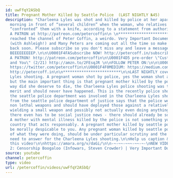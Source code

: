 ```yaml
---
id: uwFfqY2ASbQ
title: Pregnant Mother Killed by Seattle Police  (LAST NIGHTLY №45)
description: "Charleena Lyles was shot and killed by police at her apartment Sunday
  morning in front of “several children” when the woman, who relatives said was pregnant,
  “confronted” them with a knife, according to a statement from authorities.\n\n\U0001F4A5BECOME
  A PATRON at http://patreon.com/petercoffin\n \n*****************************************\nYou've
  reached the channel of Peter Coffin, a weirdo. Very Important Documentaries, Adversaries
  (with Ashleigh!) and Many Peters are coming out all the time so make sure to check
  back soon. Please subscribe so you don't miss any and leave a message at the beep.
  BEEEEEEEEEP.\n\n\U0001F4FASubscribe NOW! http://petercoff.in/subscribe\n\U0001F496BECOME
  A PATRON! http://patreon.com/petercoffin\n\U0001F4D5 pre-order \"Custom Reality
  and You\" (2/21) http://amzn.to/2FEsqJR \n\nFOLLOW PETER ON:\n\n\U0001F426TWITTER:
  https://twitter.com/petercoffin\n\U0001F4F0MEDIUM: https://medium.com/@petercoffin\n\U0001F4F1NOTIFICATIONS:
  http://petercoff.in\n\n*************************\n\nLAST NIGHTLY coveres the Charleena
  Lyles shooting. A pregnant woman shot by police, yes the woman shot armed with knife
  but the main important thing is that pregnant mother killed by the police. In no
  way did she deserve to die, the Charleena Lyles police shooting was totally without
  merit and should never have happened. This is the recently police shooting in seattle,
  the seattle police department was involved in the Charleena Lyles shooting. A statement
  from the seattle police department of justice says that the police were armed with
  non lethal weapons and should have deployed those against a relatively small person
  wielding a small weapon and possibly not actually even doing anything. It's a shame
  there even has to be social justice news - there should already be social justice.
  A mother with mental illness killed by the police is not something you hear in a
  country that acts responsably. A pregnant mother killed by seattle police should
  be morally despicable to you. Any pregnant woman killed by seattle police, regardless
  of what they were doing, should be under particular scrutiny and the seattle police
  need to answer for the Charleena Lyles shooting.\n\nHelp us caption & translate
  this video!\n\nhttps://amara.org/v/daGi/\n\n-~-~~-~~~-~~-~-\nNEW VIDEO: \"Free Speech
  2: Censorship Boogaloo (Infowars, Steven Crowder) | Very Important Docs²³\" \nhttps://www.youtube.com/watch?v=SlFdykutQ0g&list=PL9oHQnEByWyXObkJN9YYQS9hxBjpN8RLG\n-~-~~-~~~-~~-~-"
source: youtube
channel: petercoffin
type: video
url: /petercoffin/videos/uwFfqY2ASbQ/
---
```

